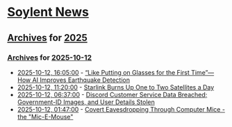 # [Soylent News](../../../README.md)

## [Archives](../../index.md) for [2025](../index.md)

### [Archives](../../index.md) for [2025-10-12](index.md)

* [2025-10-12, 16:05:00](https://soylentnews.org/article.pl?sid=25/10/11/148201&from=rss) - [“Like Putting on Glasses for the First Time”—How AI Improves Earthquake Detection](https://soylentnews.org/article.pl?sid=25/10/11/148201&from=rss)
* [2025-10-12, 11:20:00](https://soylentnews.org/article.pl?sid=25/10/11/143225&from=rss) - [Starlink Burns Up One to Two Satellites a Day](https://soylentnews.org/article.pl?sid=25/10/11/143225&from=rss)
* [2025-10-12, 06:37:00](https://soylentnews.org/article.pl?sid=25/10/11/1348219&from=rss) - [Discord Customer Service Data Breached; Government-ID Images, and User Details Stolen](https://soylentnews.org/article.pl?sid=25/10/11/1348219&from=rss)
* [2025-10-12, 01:47:00](https://soylentnews.org/article.pl?sid=25/10/11/1340244&from=rss) - [Covert Eavesdropping Through Computer Mice - the \"Mic-E-Mouse\"](https://soylentnews.org/article.pl?sid=25/10/11/1340244&from=rss)
